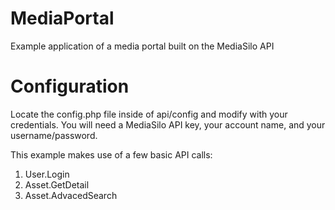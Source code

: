 MediaPortal
===========

Example application of a media portal built on the MediaSilo API


Configuration
===========

Locate the config.php file inside of api/config and modify with your credentials. You will need a MediaSilo API key,
your account name, and your username/password.


This example makes use of a few basic API calls:
1. User.Login
2. Asset.GetDetail
3. Asset.AdvacedSearch
